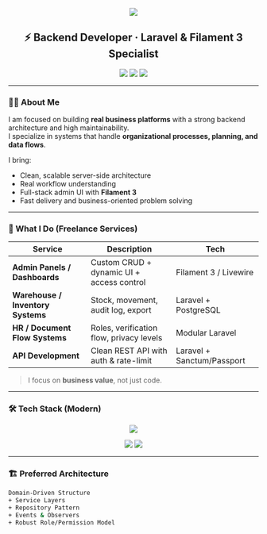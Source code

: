 <!-- Header Banner -->
<p align="center">
  <img src="https://capsule-render.vercel.app/api?type=waving&height=200&color=0:0ea5e9,100:9333ea&text=Mirzabek%20Shirinov&fontAlignY=38&fontSize=48&animation=twinkling" />
</p>

<h2 align="center">⚡ Backend Developer · Laravel & Filament 3 Specialist</h2>

<p align="center">
  <a href="https://github.com/mirzabekshirinov"><img src="https://img.shields.io/badge/GitHub-Profile-black?style=flat&logo=github"></a>
  <a href="https://t.me/mirzabek_shirinov"><img src="https://img.shields.io/badge/Telegram-Connect-27A7E7?style=flat&logo=telegram"></a>
  <a href="mailto:mirzabekshirinov@gmail.com"><img src="https://img.shields.io/badge/Email-Available-red?style=flat&logo=gmail"></a>
</p>

---

### 🧑‍💻 About Me
I am focused on building **real business platforms** with a strong backend architecture and high maintainability.  
I specialize in systems that handle **organizational processes, planning, and data flows**.

I bring:
- Clean, scalable server-side architecture
- Real workflow understanding
- Full-stack admin UI with **Filament 3**
- Fast delivery and business-oriented problem solving

---

### 🚀 What I Do (Freelance Services)
| Service | Description | Tech |
|--------|-------------|------|
| **Admin Panels / Dashboards** | Custom CRUD + dynamic UI + access control | Filament 3 / Livewire |
| **Warehouse / Inventory Systems** | Stock, movement, audit log, export | Laravel + PostgreSQL |
| **HR / Document Flow Systems** | Roles, verification flow, privacy levels | Modular Laravel |
| **API Development** | Clean REST API with auth & rate-limit | Laravel + Sanctum/Passport |

> I focus on **business value**, not just code.

---

### 🛠 Tech Stack (Modern)

<p align="center">
  <img src="https://skillicons.dev/icons?i=php,laravel,postgres,mysql,redis,docker,nginx,git,github,linux" />
</p>

<p align="center">
  <img src="https://img.shields.io/badge/Filament 3-%F0%9F%A4%96-pink?style=for-the-badge">
  <img src="https://img.shields.io/badge/Livewire 3-%E2%9A%A1-purple?style=for-the-badge">
</p>

---


### 🏗 Preferred Architecture
```bash
Domain-Driven Structure  
+ Service Layers  
+ Repository Pattern  
+ Events & Observers  
+ Robust Role/Permission Model
